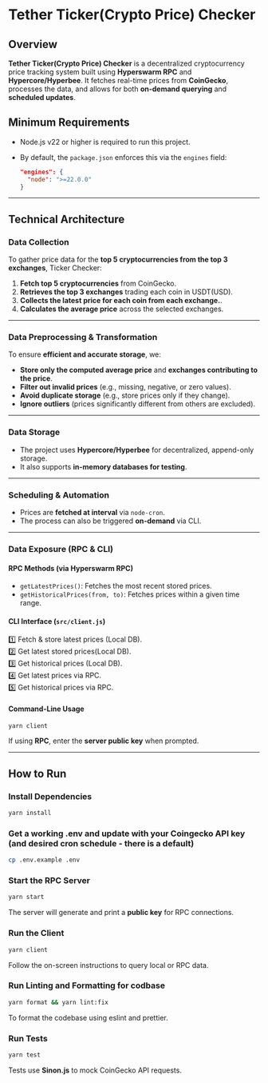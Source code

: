
# **Tether Ticker(Crypto Price) Checker**


## **Overview**

**Tether Ticker(Crypto Price) Checker** is a decentralized cryptocurrency price tracking system built using **Hyperswarm RPC** and **Hypercore/Hyperbee**. It fetches real-time prices from **CoinGecko**, processes the data, and allows for both **on-demand querying** and **scheduled updates**.



## Minimum Requirements
- Node.js v22 or higher is required to run this project.
- By default, the `package.json` enforces this via the `engines` field:

  ```json
  "engines": {
    "node": ">=22.0.0"
  }
---

## **Technical Architecture**

### **Data Collection**

To gather price data for the **top 5 cryptocurrencies from the top 3 exchanges**, Ticker Checker:

1. **Fetch top 5 cryptocurrencies** from CoinGecko.
2. **Retrieves the top 3 exchanges** trading each coin in USDT(USD).
3. **Collects the latest price for each coin from each exchange.**.
4. **Calculates the average price** across the selected exchanges.

---

### **Data Preprocessing & Transformation**

To ensure **efficient and accurate storage**, we:

- **Store only the computed average price** and **exchanges contributing to the price**.
- **Filter out invalid prices** (e.g., missing, negative, or zero values).
- **Avoid duplicate storage** (e.g., store prices only if they change).
- **Ignore outliers** (prices significantly different from others are excluded).

---

### **Data Storage**

- The project uses **Hypercore/Hyperbee** for decentralized, append-only storage.
- It also supports **in-memory databases for testing**.

---

### **Scheduling & Automation**

- Prices are **fetched at interval** via `node-cron`.
- The process can also be triggered **on-demand** via CLI.

---

### **Data Exposure (RPC & CLI)**

#### **RPC Methods (via Hyperswarm RPC)**

- `getLatestPrices()`: Fetches the most recent stored prices.
- `getHistoricalPrices(from, to)`: Fetches prices within a given time range.

#### **CLI Interface (`src/client.js`)**

1️⃣ Fetch & store latest prices (Local DB).  
2️⃣ Get latest stored prices(Local DB).  
3️⃣ Get historical prices (Local DB).  
4️⃣ Get latest prices via RPC.  
5️⃣ Get historical prices via RPC.

#### **Command-Line Usage**

```sh
yarn client
```

If using **RPC**, enter the **server public key** when prompted.

---

## **How to Run**

### **Install Dependencies**

```sh
yarn install
```

### **Get a working .env and update with your Coingecko API key (and desired cron schedule - there is a default)**

```sh
cp .env.example .env
```

### **Start the RPC Server**

```sh
yarn start
```

The server will generate and print a **public key** for RPC connections.

### **Run the Client**

```sh
yarn client
```

Follow the on-screen instructions to query local or RPC data.

### **Run Linting and Formatting for codbase**

```sh
yarn format && yarn lint:fix
```

To format the codebase using eslint and prettier.

### **Run Tests**

```sh
yarn test
```

Tests use **Sinon.js** to mock CoinGecko API requests.

